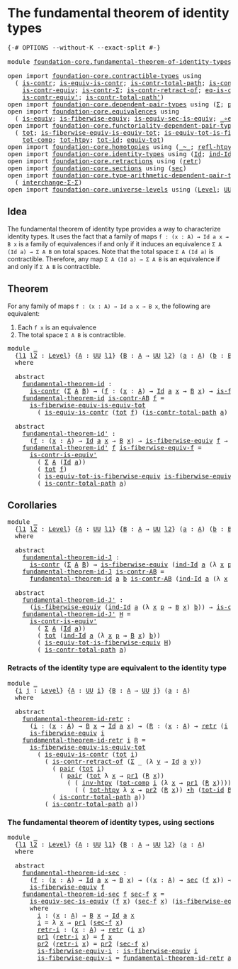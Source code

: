 # The fundamental theorem of identity types

<pre class="Agda"><a id="54" class="Symbol">{-#</a> <a id="58" class="Keyword">OPTIONS</a> <a id="66" class="Pragma">--without-K</a> <a id="78" class="Pragma">--exact-split</a> <a id="92" class="Symbol">#-}</a>

<a id="97" class="Keyword">module</a> <a id="104" href="foundation-core.fundamental-theorem-of-identity-types.html" class="Module">foundation-core.fundamental-theorem-of-identity-types</a> <a id="158" class="Keyword">where</a>

<a id="165" class="Keyword">open</a> <a id="170" class="Keyword">import</a> <a id="177" href="foundation-core.contractible-types.html" class="Module">foundation-core.contractible-types</a> <a id="212" class="Keyword">using</a>
  <a id="220" class="Symbol">(</a> <a id="222" href="foundation-core.contractible-types.html#992" class="Function">is-contr</a><a id="230" class="Symbol">;</a> <a id="232" href="foundation-core.contractible-types.html#4040" class="Function">is-equiv-is-contr</a><a id="249" class="Symbol">;</a> <a id="251" href="foundation-core.contractible-types.html#2037" class="Function">is-contr-total-path</a><a id="270" class="Symbol">;</a> <a id="272" href="foundation-core.contractible-types.html#3528" class="Function">is-contr-is-equiv&#39;</a><a id="290" class="Symbol">;</a>
    <a id="296" href="foundation-core.contractible-types.html#3297" class="Function">is-contr-equiv</a><a id="310" class="Symbol">;</a> <a id="312" href="foundation-core.contractible-types.html#6252" class="Function">is-contr-Σ</a><a id="322" class="Symbol">;</a> <a id="324" href="foundation-core.contractible-types.html#2619" class="Function">is-contr-retract-of</a><a id="343" class="Symbol">;</a> <a id="345" href="foundation-core.contractible-types.html#1299" class="Function">eq-is-contr</a><a id="356" class="Symbol">;</a>
    <a id="362" href="foundation-core.contractible-types.html#3806" class="Function">is-contr-equiv&#39;</a><a id="377" class="Symbol">;</a> <a id="379" href="foundation-core.contractible-types.html#2256" class="Function">is-contr-total-path&#39;</a><a id="399" class="Symbol">)</a>
<a id="401" class="Keyword">open</a> <a id="406" class="Keyword">import</a> <a id="413" href="foundation-core.dependent-pair-types.html" class="Module">foundation-core.dependent-pair-types</a> <a id="450" class="Keyword">using</a> <a id="456" class="Symbol">(</a><a id="457" href="foundation-core.dependent-pair-types.html#502" class="Record">Σ</a><a id="458" class="Symbol">;</a> <a id="460" href="foundation-core.dependent-pair-types.html#575" class="InductiveConstructor">pair</a><a id="464" class="Symbol">;</a> <a id="466" href="foundation-core.dependent-pair-types.html#592" class="Field">pr1</a><a id="469" class="Symbol">;</a> <a id="471" href="foundation-core.dependent-pair-types.html#604" class="Field">pr2</a><a id="474" class="Symbol">)</a>
<a id="476" class="Keyword">open</a> <a id="481" class="Keyword">import</a> <a id="488" href="foundation-core.equivalences.html" class="Module">foundation-core.equivalences</a> <a id="517" class="Keyword">using</a>
  <a id="525" class="Symbol">(</a> <a id="527" href="foundation-core.equivalences.html#1542" class="Function">is-equiv</a><a id="535" class="Symbol">;</a> <a id="537" href="foundation-core.equivalences.html#2081" class="Function">is-fiberwise-equiv</a><a id="555" class="Symbol">;</a> <a id="557" href="foundation-core.equivalences.html#12333" class="Function">is-equiv-sec-is-equiv</a><a id="578" class="Symbol">;</a> <a id="580" href="foundation-core.equivalences.html#7855" class="Function Operator">_∘e_</a><a id="584" class="Symbol">)</a>
<a id="586" class="Keyword">open</a> <a id="591" class="Keyword">import</a> <a id="598" href="foundation-core.functoriality-dependent-pair-types.html" class="Module">foundation-core.functoriality-dependent-pair-types</a> <a id="649" class="Keyword">using</a>
  <a id="657" class="Symbol">(</a> <a id="659" href="foundation-core.functoriality-dependent-pair-types.html#1881" class="Function">tot</a><a id="662" class="Symbol">;</a> <a id="664" href="foundation-core.functoriality-dependent-pair-types.html#6256" class="Function">is-fiberwise-equiv-is-equiv-tot</a><a id="695" class="Symbol">;</a> <a id="697" href="foundation-core.functoriality-dependent-pair-types.html#5869" class="Function">is-equiv-tot-is-fiberwise-equiv</a><a id="728" class="Symbol">;</a>
    <a id="734" href="foundation-core.functoriality-dependent-pair-types.html#3213" class="Function">tot-comp</a><a id="742" class="Symbol">;</a> <a id="744" href="foundation-core.functoriality-dependent-pair-types.html#2789" class="Function">tot-htpy</a><a id="752" class="Symbol">;</a> <a id="754" href="foundation-core.functoriality-dependent-pair-types.html#3042" class="Function">tot-id</a><a id="760" class="Symbol">;</a> <a id="762" href="foundation-core.functoriality-dependent-pair-types.html#6804" class="Function">equiv-tot</a><a id="771" class="Symbol">)</a>
<a id="773" class="Keyword">open</a> <a id="778" class="Keyword">import</a> <a id="785" href="foundation-core.homotopies.html" class="Module">foundation-core.homotopies</a> <a id="812" class="Keyword">using</a> <a id="818" class="Symbol">(</a><a id="819" href="foundation-core.homotopies.html#467" class="Function Operator">_~_</a><a id="822" class="Symbol">;</a> <a id="824" href="foundation-core.homotopies.html#632" class="Function">refl-htpy</a><a id="833" class="Symbol">;</a> <a id="835" href="foundation-core.homotopies.html#889" class="Function">inv-htpy</a><a id="843" class="Symbol">;</a> <a id="845" href="foundation-core.homotopies.html#1058" class="Function Operator">_∙h_</a><a id="849" class="Symbol">)</a>
<a id="851" class="Keyword">open</a> <a id="856" class="Keyword">import</a> <a id="863" href="foundation-core.identity-types.html" class="Module">foundation-core.identity-types</a> <a id="894" class="Keyword">using</a> <a id="900" class="Symbol">(</a><a id="901" href="foundation-core.identity-types.html#641" class="Datatype">Id</a><a id="903" class="Symbol">;</a> <a id="905" href="foundation-core.identity-types.html#979" class="Function">ind-Id</a><a id="911" class="Symbol">;</a> <a id="913" href="foundation-core.identity-types.html#1552" class="Function">inv</a><a id="916" class="Symbol">;</a> <a id="918" href="foundation-core.identity-types.html#1239" class="Function Operator">_∙_</a><a id="921" class="Symbol">)</a>
<a id="923" class="Keyword">open</a> <a id="928" class="Keyword">import</a> <a id="935" href="foundation-core.retractions.html" class="Module">foundation-core.retractions</a> <a id="963" class="Keyword">using</a> <a id="969" class="Symbol">(</a><a id="970" href="foundation-core.retractions.html#593" class="Function">retr</a><a id="974" class="Symbol">)</a>
<a id="976" class="Keyword">open</a> <a id="981" class="Keyword">import</a> <a id="988" href="foundation-core.sections.html" class="Module">foundation-core.sections</a> <a id="1013" class="Keyword">using</a> <a id="1019" class="Symbol">(</a><a id="1020" href="foundation-core.sections.html#521" class="Function">sec</a><a id="1023" class="Symbol">)</a>
<a id="1025" class="Keyword">open</a> <a id="1030" class="Keyword">import</a> <a id="1037" href="foundation-core.type-arithmetic-dependent-pair-types.html" class="Module">foundation-core.type-arithmetic-dependent-pair-types</a> <a id="1090" class="Keyword">using</a>
  <a id="1098" class="Symbol">(</a> <a id="1100" href="foundation-core.type-arithmetic-dependent-pair-types.html#8847" class="Function">interchange-Σ-Σ</a><a id="1115" class="Symbol">)</a>
<a id="1117" class="Keyword">open</a> <a id="1122" class="Keyword">import</a> <a id="1129" href="foundation-core.universe-levels.html" class="Module">foundation-core.universe-levels</a> <a id="1161" class="Keyword">using</a> <a id="1167" class="Symbol">(</a><a id="1168" href="Agda.Primitive.html#597" class="Postulate">Level</a><a id="1173" class="Symbol">;</a> <a id="1175" href="foundation-core.universe-levels.html#222" class="Primitive">UU</a><a id="1177" class="Symbol">)</a>
</pre>
## Idea

The fundamental theorem of identity type provides a way to characterize identity types. It uses the fact that a family of maps `f : (x : A) → Id a x → B x` is a family of equivalences if and only if it induces an equivalence `Σ A (Id a) → Σ A B` on total spaces. Note that the total space `Σ A (Id a)` is contractible. Therefore, any map `Σ A (Id a) → Σ A B` is an equivalence if and only if `Σ A B` is contractible.

## Theorem

For any family of maps `f : (x : A) → Id a x → B x`, the following are equivalent:
1. Each `f x` is an equivalence
2. The total space `Σ A B` is contractible.

<pre class="Agda"><a id="1791" class="Keyword">module</a> <a id="1798" href="foundation-core.fundamental-theorem-of-identity-types.html#1798" class="Module">_</a>
  <a id="1802" class="Symbol">{</a><a id="1803" href="foundation-core.fundamental-theorem-of-identity-types.html#1803" class="Bound">l1</a> <a id="1806" href="foundation-core.fundamental-theorem-of-identity-types.html#1806" class="Bound">l2</a> <a id="1809" class="Symbol">:</a> <a id="1811" href="Agda.Primitive.html#597" class="Postulate">Level</a><a id="1816" class="Symbol">}</a> <a id="1818" class="Symbol">{</a><a id="1819" href="foundation-core.fundamental-theorem-of-identity-types.html#1819" class="Bound">A</a> <a id="1821" class="Symbol">:</a> <a id="1823" href="foundation-core.universe-levels.html#222" class="Primitive">UU</a> <a id="1826" href="foundation-core.fundamental-theorem-of-identity-types.html#1803" class="Bound">l1</a><a id="1828" class="Symbol">}</a> <a id="1830" class="Symbol">{</a><a id="1831" href="foundation-core.fundamental-theorem-of-identity-types.html#1831" class="Bound">B</a> <a id="1833" class="Symbol">:</a> <a id="1835" href="foundation-core.fundamental-theorem-of-identity-types.html#1819" class="Bound">A</a> <a id="1837" class="Symbol">→</a> <a id="1839" href="foundation-core.universe-levels.html#222" class="Primitive">UU</a> <a id="1842" href="foundation-core.fundamental-theorem-of-identity-types.html#1806" class="Bound">l2</a><a id="1844" class="Symbol">}</a> <a id="1846" class="Symbol">(</a><a id="1847" href="foundation-core.fundamental-theorem-of-identity-types.html#1847" class="Bound">a</a> <a id="1849" class="Symbol">:</a> <a id="1851" href="foundation-core.fundamental-theorem-of-identity-types.html#1819" class="Bound">A</a><a id="1852" class="Symbol">)</a> <a id="1854" class="Symbol">(</a><a id="1855" href="foundation-core.fundamental-theorem-of-identity-types.html#1855" class="Bound">b</a> <a id="1857" class="Symbol">:</a> <a id="1859" href="foundation-core.fundamental-theorem-of-identity-types.html#1831" class="Bound">B</a> <a id="1861" href="foundation-core.fundamental-theorem-of-identity-types.html#1847" class="Bound">a</a><a id="1862" class="Symbol">)</a>
  <a id="1866" class="Keyword">where</a>

  <a id="1875" class="Keyword">abstract</a>
    <a id="1888" href="foundation-core.fundamental-theorem-of-identity-types.html#1888" class="Function">fundamental-theorem-id</a> <a id="1911" class="Symbol">:</a>
      <a id="1919" href="foundation-core.contractible-types.html#992" class="Function">is-contr</a> <a id="1928" class="Symbol">(</a><a id="1929" href="foundation-core.dependent-pair-types.html#502" class="Record">Σ</a> <a id="1931" href="foundation-core.fundamental-theorem-of-identity-types.html#1819" class="Bound">A</a> <a id="1933" href="foundation-core.fundamental-theorem-of-identity-types.html#1831" class="Bound">B</a><a id="1934" class="Symbol">)</a> <a id="1936" class="Symbol">→</a> <a id="1938" class="Symbol">(</a><a id="1939" href="foundation-core.fundamental-theorem-of-identity-types.html#1939" class="Bound">f</a> <a id="1941" class="Symbol">:</a> <a id="1943" class="Symbol">(</a><a id="1944" href="foundation-core.fundamental-theorem-of-identity-types.html#1944" class="Bound">x</a> <a id="1946" class="Symbol">:</a> <a id="1948" href="foundation-core.fundamental-theorem-of-identity-types.html#1819" class="Bound">A</a><a id="1949" class="Symbol">)</a> <a id="1951" class="Symbol">→</a> <a id="1953" href="foundation-core.identity-types.html#641" class="Datatype">Id</a> <a id="1956" href="foundation-core.fundamental-theorem-of-identity-types.html#1847" class="Bound">a</a> <a id="1958" href="foundation-core.fundamental-theorem-of-identity-types.html#1944" class="Bound">x</a> <a id="1960" class="Symbol">→</a> <a id="1962" href="foundation-core.fundamental-theorem-of-identity-types.html#1831" class="Bound">B</a> <a id="1964" href="foundation-core.fundamental-theorem-of-identity-types.html#1944" class="Bound">x</a><a id="1965" class="Symbol">)</a> <a id="1967" class="Symbol">→</a> <a id="1969" href="foundation-core.equivalences.html#2081" class="Function">is-fiberwise-equiv</a> <a id="1988" href="foundation-core.fundamental-theorem-of-identity-types.html#1939" class="Bound">f</a>
    <a id="1994" href="foundation-core.fundamental-theorem-of-identity-types.html#1888" class="Function">fundamental-theorem-id</a> <a id="2017" href="foundation-core.fundamental-theorem-of-identity-types.html#2017" class="Bound">is-contr-AB</a> <a id="2029" href="foundation-core.fundamental-theorem-of-identity-types.html#2029" class="Bound">f</a> <a id="2031" class="Symbol">=</a>
      <a id="2039" href="foundation-core.functoriality-dependent-pair-types.html#6256" class="Function">is-fiberwise-equiv-is-equiv-tot</a>
        <a id="2079" class="Symbol">(</a> <a id="2081" href="foundation-core.contractible-types.html#4040" class="Function">is-equiv-is-contr</a> <a id="2099" class="Symbol">(</a><a id="2100" href="foundation-core.functoriality-dependent-pair-types.html#1881" class="Function">tot</a> <a id="2104" href="foundation-core.fundamental-theorem-of-identity-types.html#2029" class="Bound">f</a><a id="2105" class="Symbol">)</a> <a id="2107" class="Symbol">(</a><a id="2108" href="foundation-core.contractible-types.html#2037" class="Function">is-contr-total-path</a> <a id="2128" href="foundation-core.fundamental-theorem-of-identity-types.html#1847" class="Bound">a</a><a id="2129" class="Symbol">)</a> <a id="2131" href="foundation-core.fundamental-theorem-of-identity-types.html#2017" class="Bound">is-contr-AB</a><a id="2142" class="Symbol">)</a>

  <a id="2147" class="Keyword">abstract</a>
    <a id="2160" href="foundation-core.fundamental-theorem-of-identity-types.html#2160" class="Function">fundamental-theorem-id&#39;</a> <a id="2184" class="Symbol">:</a>
      <a id="2192" class="Symbol">(</a><a id="2193" href="foundation-core.fundamental-theorem-of-identity-types.html#2193" class="Bound">f</a> <a id="2195" class="Symbol">:</a> <a id="2197" class="Symbol">(</a><a id="2198" href="foundation-core.fundamental-theorem-of-identity-types.html#2198" class="Bound">x</a> <a id="2200" class="Symbol">:</a> <a id="2202" href="foundation-core.fundamental-theorem-of-identity-types.html#1819" class="Bound">A</a><a id="2203" class="Symbol">)</a> <a id="2205" class="Symbol">→</a> <a id="2207" href="foundation-core.identity-types.html#641" class="Datatype">Id</a> <a id="2210" href="foundation-core.fundamental-theorem-of-identity-types.html#1847" class="Bound">a</a> <a id="2212" href="foundation-core.fundamental-theorem-of-identity-types.html#2198" class="Bound">x</a> <a id="2214" class="Symbol">→</a> <a id="2216" href="foundation-core.fundamental-theorem-of-identity-types.html#1831" class="Bound">B</a> <a id="2218" href="foundation-core.fundamental-theorem-of-identity-types.html#2198" class="Bound">x</a><a id="2219" class="Symbol">)</a> <a id="2221" class="Symbol">→</a> <a id="2223" href="foundation-core.equivalences.html#2081" class="Function">is-fiberwise-equiv</a> <a id="2242" href="foundation-core.fundamental-theorem-of-identity-types.html#2193" class="Bound">f</a> <a id="2244" class="Symbol">→</a> <a id="2246" href="foundation-core.contractible-types.html#992" class="Function">is-contr</a> <a id="2255" class="Symbol">(</a><a id="2256" href="foundation-core.dependent-pair-types.html#502" class="Record">Σ</a> <a id="2258" href="foundation-core.fundamental-theorem-of-identity-types.html#1819" class="Bound">A</a> <a id="2260" href="foundation-core.fundamental-theorem-of-identity-types.html#1831" class="Bound">B</a><a id="2261" class="Symbol">)</a>
    <a id="2267" href="foundation-core.fundamental-theorem-of-identity-types.html#2160" class="Function">fundamental-theorem-id&#39;</a> <a id="2291" href="foundation-core.fundamental-theorem-of-identity-types.html#2291" class="Bound">f</a> <a id="2293" href="foundation-core.fundamental-theorem-of-identity-types.html#2293" class="Bound">is-fiberwise-equiv-f</a> <a id="2314" class="Symbol">=</a>
      <a id="2322" href="foundation-core.contractible-types.html#3528" class="Function">is-contr-is-equiv&#39;</a>
        <a id="2349" class="Symbol">(</a> <a id="2351" href="foundation-core.dependent-pair-types.html#502" class="Record">Σ</a> <a id="2353" href="foundation-core.fundamental-theorem-of-identity-types.html#1819" class="Bound">A</a> <a id="2355" class="Symbol">(</a><a id="2356" href="foundation-core.identity-types.html#641" class="Datatype">Id</a> <a id="2359" href="foundation-core.fundamental-theorem-of-identity-types.html#1847" class="Bound">a</a><a id="2360" class="Symbol">))</a>
        <a id="2371" class="Symbol">(</a> <a id="2373" href="foundation-core.functoriality-dependent-pair-types.html#1881" class="Function">tot</a> <a id="2377" href="foundation-core.fundamental-theorem-of-identity-types.html#2291" class="Bound">f</a><a id="2378" class="Symbol">)</a>
        <a id="2388" class="Symbol">(</a> <a id="2390" href="foundation-core.functoriality-dependent-pair-types.html#5869" class="Function">is-equiv-tot-is-fiberwise-equiv</a> <a id="2422" href="foundation-core.fundamental-theorem-of-identity-types.html#2293" class="Bound">is-fiberwise-equiv-f</a><a id="2442" class="Symbol">)</a>
        <a id="2452" class="Symbol">(</a> <a id="2454" href="foundation-core.contractible-types.html#2037" class="Function">is-contr-total-path</a> <a id="2474" href="foundation-core.fundamental-theorem-of-identity-types.html#1847" class="Bound">a</a><a id="2475" class="Symbol">)</a>
</pre>
## Corollaries

<pre class="Agda"><a id="2506" class="Keyword">module</a> <a id="2513" href="foundation-core.fundamental-theorem-of-identity-types.html#2513" class="Module">_</a>
  <a id="2517" class="Symbol">{</a><a id="2518" href="foundation-core.fundamental-theorem-of-identity-types.html#2518" class="Bound">l1</a> <a id="2521" href="foundation-core.fundamental-theorem-of-identity-types.html#2521" class="Bound">l2</a> <a id="2524" class="Symbol">:</a> <a id="2526" href="Agda.Primitive.html#597" class="Postulate">Level</a><a id="2531" class="Symbol">}</a> <a id="2533" class="Symbol">{</a><a id="2534" href="foundation-core.fundamental-theorem-of-identity-types.html#2534" class="Bound">A</a> <a id="2536" class="Symbol">:</a> <a id="2538" href="foundation-core.universe-levels.html#222" class="Primitive">UU</a> <a id="2541" href="foundation-core.fundamental-theorem-of-identity-types.html#2518" class="Bound">l1</a><a id="2543" class="Symbol">}</a> <a id="2545" class="Symbol">{</a><a id="2546" href="foundation-core.fundamental-theorem-of-identity-types.html#2546" class="Bound">B</a> <a id="2548" class="Symbol">:</a> <a id="2550" href="foundation-core.fundamental-theorem-of-identity-types.html#2534" class="Bound">A</a> <a id="2552" class="Symbol">→</a> <a id="2554" href="foundation-core.universe-levels.html#222" class="Primitive">UU</a> <a id="2557" href="foundation-core.fundamental-theorem-of-identity-types.html#2521" class="Bound">l2</a><a id="2559" class="Symbol">}</a> <a id="2561" class="Symbol">(</a><a id="2562" href="foundation-core.fundamental-theorem-of-identity-types.html#2562" class="Bound">a</a> <a id="2564" class="Symbol">:</a> <a id="2566" href="foundation-core.fundamental-theorem-of-identity-types.html#2534" class="Bound">A</a><a id="2567" class="Symbol">)</a> <a id="2569" class="Symbol">(</a><a id="2570" href="foundation-core.fundamental-theorem-of-identity-types.html#2570" class="Bound">b</a> <a id="2572" class="Symbol">:</a> <a id="2574" href="foundation-core.fundamental-theorem-of-identity-types.html#2546" class="Bound">B</a> <a id="2576" href="foundation-core.fundamental-theorem-of-identity-types.html#2562" class="Bound">a</a><a id="2577" class="Symbol">)</a>
  <a id="2581" class="Keyword">where</a>
  
  <a id="2592" class="Keyword">abstract</a> 
    <a id="2606" href="foundation-core.fundamental-theorem-of-identity-types.html#2606" class="Function">fundamental-theorem-id-J</a> <a id="2631" class="Symbol">:</a>
      <a id="2639" href="foundation-core.contractible-types.html#992" class="Function">is-contr</a> <a id="2648" class="Symbol">(</a><a id="2649" href="foundation-core.dependent-pair-types.html#502" class="Record">Σ</a> <a id="2651" href="foundation-core.fundamental-theorem-of-identity-types.html#2534" class="Bound">A</a> <a id="2653" href="foundation-core.fundamental-theorem-of-identity-types.html#2546" class="Bound">B</a><a id="2654" class="Symbol">)</a> <a id="2656" class="Symbol">→</a> <a id="2658" href="foundation-core.equivalences.html#2081" class="Function">is-fiberwise-equiv</a> <a id="2677" class="Symbol">(</a><a id="2678" href="foundation-core.identity-types.html#979" class="Function">ind-Id</a> <a id="2685" href="foundation-core.fundamental-theorem-of-identity-types.html#2562" class="Bound">a</a> <a id="2687" class="Symbol">(λ</a> <a id="2690" href="foundation-core.fundamental-theorem-of-identity-types.html#2690" class="Bound">x</a> <a id="2692" href="foundation-core.fundamental-theorem-of-identity-types.html#2692" class="Bound">p</a> <a id="2694" class="Symbol">→</a> <a id="2696" href="foundation-core.fundamental-theorem-of-identity-types.html#2546" class="Bound">B</a> <a id="2698" href="foundation-core.fundamental-theorem-of-identity-types.html#2690" class="Bound">x</a><a id="2699" class="Symbol">)</a> <a id="2701" href="foundation-core.fundamental-theorem-of-identity-types.html#2570" class="Bound">b</a><a id="2702" class="Symbol">)</a>
    <a id="2708" href="foundation-core.fundamental-theorem-of-identity-types.html#2606" class="Function">fundamental-theorem-id-J</a> <a id="2733" href="foundation-core.fundamental-theorem-of-identity-types.html#2733" class="Bound">is-contr-AB</a> <a id="2745" class="Symbol">=</a>
      <a id="2753" href="foundation-core.fundamental-theorem-of-identity-types.html#1888" class="Function">fundamental-theorem-id</a> <a id="2776" href="foundation-core.fundamental-theorem-of-identity-types.html#2562" class="Bound">a</a> <a id="2778" href="foundation-core.fundamental-theorem-of-identity-types.html#2570" class="Bound">b</a> <a id="2780" href="foundation-core.fundamental-theorem-of-identity-types.html#2733" class="Bound">is-contr-AB</a> <a id="2792" class="Symbol">(</a><a id="2793" href="foundation-core.identity-types.html#979" class="Function">ind-Id</a> <a id="2800" href="foundation-core.fundamental-theorem-of-identity-types.html#2562" class="Bound">a</a> <a id="2802" class="Symbol">(λ</a> <a id="2805" href="foundation-core.fundamental-theorem-of-identity-types.html#2805" class="Bound">x</a> <a id="2807" href="foundation-core.fundamental-theorem-of-identity-types.html#2807" class="Bound">p</a> <a id="2809" class="Symbol">→</a> <a id="2811" href="foundation-core.fundamental-theorem-of-identity-types.html#2546" class="Bound">B</a> <a id="2813" href="foundation-core.fundamental-theorem-of-identity-types.html#2805" class="Bound">x</a><a id="2814" class="Symbol">)</a> <a id="2816" href="foundation-core.fundamental-theorem-of-identity-types.html#2570" class="Bound">b</a><a id="2817" class="Symbol">)</a>

  <a id="2822" class="Keyword">abstract</a>
    <a id="2835" href="foundation-core.fundamental-theorem-of-identity-types.html#2835" class="Function">fundamental-theorem-id-J&#39;</a> <a id="2861" class="Symbol">:</a>
      <a id="2869" class="Symbol">(</a><a id="2870" href="foundation-core.equivalences.html#2081" class="Function">is-fiberwise-equiv</a> <a id="2889" class="Symbol">(</a><a id="2890" href="foundation-core.identity-types.html#979" class="Function">ind-Id</a> <a id="2897" href="foundation-core.fundamental-theorem-of-identity-types.html#2562" class="Bound">a</a> <a id="2899" class="Symbol">(λ</a> <a id="2902" href="foundation-core.fundamental-theorem-of-identity-types.html#2902" class="Bound">x</a> <a id="2904" href="foundation-core.fundamental-theorem-of-identity-types.html#2904" class="Bound">p</a> <a id="2906" class="Symbol">→</a> <a id="2908" href="foundation-core.fundamental-theorem-of-identity-types.html#2546" class="Bound">B</a> <a id="2910" href="foundation-core.fundamental-theorem-of-identity-types.html#2902" class="Bound">x</a><a id="2911" class="Symbol">)</a> <a id="2913" href="foundation-core.fundamental-theorem-of-identity-types.html#2570" class="Bound">b</a><a id="2914" class="Symbol">))</a> <a id="2917" class="Symbol">→</a> <a id="2919" href="foundation-core.contractible-types.html#992" class="Function">is-contr</a> <a id="2928" class="Symbol">(</a><a id="2929" href="foundation-core.dependent-pair-types.html#502" class="Record">Σ</a> <a id="2931" href="foundation-core.fundamental-theorem-of-identity-types.html#2534" class="Bound">A</a> <a id="2933" href="foundation-core.fundamental-theorem-of-identity-types.html#2546" class="Bound">B</a><a id="2934" class="Symbol">)</a>
    <a id="2940" href="foundation-core.fundamental-theorem-of-identity-types.html#2835" class="Function">fundamental-theorem-id-J&#39;</a> <a id="2966" href="foundation-core.fundamental-theorem-of-identity-types.html#2966" class="Bound">H</a> <a id="2968" class="Symbol">=</a>
      <a id="2976" href="foundation-core.contractible-types.html#3528" class="Function">is-contr-is-equiv&#39;</a>
        <a id="3003" class="Symbol">(</a> <a id="3005" href="foundation-core.dependent-pair-types.html#502" class="Record">Σ</a> <a id="3007" href="foundation-core.fundamental-theorem-of-identity-types.html#2534" class="Bound">A</a> <a id="3009" class="Symbol">(</a><a id="3010" href="foundation-core.identity-types.html#641" class="Datatype">Id</a> <a id="3013" href="foundation-core.fundamental-theorem-of-identity-types.html#2562" class="Bound">a</a><a id="3014" class="Symbol">))</a>
        <a id="3025" class="Symbol">(</a> <a id="3027" href="foundation-core.functoriality-dependent-pair-types.html#1881" class="Function">tot</a> <a id="3031" class="Symbol">(</a><a id="3032" href="foundation-core.identity-types.html#979" class="Function">ind-Id</a> <a id="3039" href="foundation-core.fundamental-theorem-of-identity-types.html#2562" class="Bound">a</a> <a id="3041" class="Symbol">(λ</a> <a id="3044" href="foundation-core.fundamental-theorem-of-identity-types.html#3044" class="Bound">x</a> <a id="3046" href="foundation-core.fundamental-theorem-of-identity-types.html#3046" class="Bound">p</a> <a id="3048" class="Symbol">→</a> <a id="3050" href="foundation-core.fundamental-theorem-of-identity-types.html#2546" class="Bound">B</a> <a id="3052" href="foundation-core.fundamental-theorem-of-identity-types.html#3044" class="Bound">x</a><a id="3053" class="Symbol">)</a> <a id="3055" href="foundation-core.fundamental-theorem-of-identity-types.html#2570" class="Bound">b</a><a id="3056" class="Symbol">))</a>
        <a id="3067" class="Symbol">(</a> <a id="3069" href="foundation-core.functoriality-dependent-pair-types.html#5869" class="Function">is-equiv-tot-is-fiberwise-equiv</a> <a id="3101" href="foundation-core.fundamental-theorem-of-identity-types.html#2966" class="Bound">H</a><a id="3102" class="Symbol">)</a>
        <a id="3112" class="Symbol">(</a> <a id="3114" href="foundation-core.contractible-types.html#2037" class="Function">is-contr-total-path</a> <a id="3134" href="foundation-core.fundamental-theorem-of-identity-types.html#2562" class="Bound">a</a><a id="3135" class="Symbol">)</a>
</pre>
### Retracts of the identity type are equivalent to the identity type

<pre class="Agda"><a id="3221" class="Keyword">module</a> <a id="3228" href="foundation-core.fundamental-theorem-of-identity-types.html#3228" class="Module">_</a>
  <a id="3232" class="Symbol">{</a><a id="3233" href="foundation-core.fundamental-theorem-of-identity-types.html#3233" class="Bound">i</a> <a id="3235" href="foundation-core.fundamental-theorem-of-identity-types.html#3235" class="Bound">j</a> <a id="3237" class="Symbol">:</a> <a id="3239" href="Agda.Primitive.html#597" class="Postulate">Level</a><a id="3244" class="Symbol">}</a> <a id="3246" class="Symbol">{</a><a id="3247" href="foundation-core.fundamental-theorem-of-identity-types.html#3247" class="Bound">A</a> <a id="3249" class="Symbol">:</a> <a id="3251" href="foundation-core.universe-levels.html#222" class="Primitive">UU</a> <a id="3254" href="foundation-core.fundamental-theorem-of-identity-types.html#3233" class="Bound">i</a><a id="3255" class="Symbol">}</a> <a id="3257" class="Symbol">{</a><a id="3258" href="foundation-core.fundamental-theorem-of-identity-types.html#3258" class="Bound">B</a> <a id="3260" class="Symbol">:</a> <a id="3262" href="foundation-core.fundamental-theorem-of-identity-types.html#3247" class="Bound">A</a> <a id="3264" class="Symbol">→</a> <a id="3266" href="foundation-core.universe-levels.html#222" class="Primitive">UU</a> <a id="3269" href="foundation-core.fundamental-theorem-of-identity-types.html#3235" class="Bound">j</a><a id="3270" class="Symbol">}</a> <a id="3272" class="Symbol">(</a><a id="3273" href="foundation-core.fundamental-theorem-of-identity-types.html#3273" class="Bound">a</a> <a id="3275" class="Symbol">:</a> <a id="3277" href="foundation-core.fundamental-theorem-of-identity-types.html#3247" class="Bound">A</a><a id="3278" class="Symbol">)</a>
  <a id="3282" class="Keyword">where</a>

  <a id="3291" class="Keyword">abstract</a>
    <a id="3304" href="foundation-core.fundamental-theorem-of-identity-types.html#3304" class="Function">fundamental-theorem-id-retr</a> <a id="3332" class="Symbol">:</a>
      <a id="3340" class="Symbol">(</a><a id="3341" href="foundation-core.fundamental-theorem-of-identity-types.html#3341" class="Bound">i</a> <a id="3343" class="Symbol">:</a> <a id="3345" class="Symbol">(</a><a id="3346" href="foundation-core.fundamental-theorem-of-identity-types.html#3346" class="Bound">x</a> <a id="3348" class="Symbol">:</a> <a id="3350" href="foundation-core.fundamental-theorem-of-identity-types.html#3247" class="Bound">A</a><a id="3351" class="Symbol">)</a> <a id="3353" class="Symbol">→</a> <a id="3355" href="foundation-core.fundamental-theorem-of-identity-types.html#3258" class="Bound">B</a> <a id="3357" href="foundation-core.fundamental-theorem-of-identity-types.html#3346" class="Bound">x</a> <a id="3359" class="Symbol">→</a> <a id="3361" href="foundation-core.identity-types.html#641" class="Datatype">Id</a> <a id="3364" href="foundation-core.fundamental-theorem-of-identity-types.html#3273" class="Bound">a</a> <a id="3366" href="foundation-core.fundamental-theorem-of-identity-types.html#3346" class="Bound">x</a><a id="3367" class="Symbol">)</a> <a id="3369" class="Symbol">→</a> <a id="3371" class="Symbol">(</a><a id="3372" href="foundation-core.fundamental-theorem-of-identity-types.html#3372" class="Bound">R</a> <a id="3374" class="Symbol">:</a> <a id="3376" class="Symbol">(</a><a id="3377" href="foundation-core.fundamental-theorem-of-identity-types.html#3377" class="Bound">x</a> <a id="3379" class="Symbol">:</a> <a id="3381" href="foundation-core.fundamental-theorem-of-identity-types.html#3247" class="Bound">A</a><a id="3382" class="Symbol">)</a> <a id="3384" class="Symbol">→</a> <a id="3386" href="foundation-core.retractions.html#593" class="Function">retr</a> <a id="3391" class="Symbol">(</a><a id="3392" href="foundation-core.fundamental-theorem-of-identity-types.html#3341" class="Bound">i</a> <a id="3394" href="foundation-core.fundamental-theorem-of-identity-types.html#3377" class="Bound">x</a><a id="3395" class="Symbol">))</a> <a id="3398" class="Symbol">→</a>
      <a id="3406" href="foundation-core.equivalences.html#2081" class="Function">is-fiberwise-equiv</a> <a id="3425" href="foundation-core.fundamental-theorem-of-identity-types.html#3341" class="Bound">i</a>
    <a id="3431" href="foundation-core.fundamental-theorem-of-identity-types.html#3304" class="Function">fundamental-theorem-id-retr</a> <a id="3459" href="foundation-core.fundamental-theorem-of-identity-types.html#3459" class="Bound">i</a> <a id="3461" href="foundation-core.fundamental-theorem-of-identity-types.html#3461" class="Bound">R</a> <a id="3463" class="Symbol">=</a>
      <a id="3471" href="foundation-core.functoriality-dependent-pair-types.html#6256" class="Function">is-fiberwise-equiv-is-equiv-tot</a>
        <a id="3511" class="Symbol">(</a> <a id="3513" href="foundation-core.contractible-types.html#4040" class="Function">is-equiv-is-contr</a> <a id="3531" class="Symbol">(</a><a id="3532" href="foundation-core.functoriality-dependent-pair-types.html#1881" class="Function">tot</a> <a id="3536" href="foundation-core.fundamental-theorem-of-identity-types.html#3459" class="Bound">i</a><a id="3537" class="Symbol">)</a>
          <a id="3549" class="Symbol">(</a> <a id="3551" href="foundation-core.contractible-types.html#2619" class="Function">is-contr-retract-of</a> <a id="3571" class="Symbol">(</a><a id="3572" href="foundation-core.dependent-pair-types.html#502" class="Record">Σ</a> <a id="3574" class="Symbol">_</a> <a id="3576" class="Symbol">(λ</a> <a id="3579" href="foundation-core.fundamental-theorem-of-identity-types.html#3579" class="Bound">y</a> <a id="3581" class="Symbol">→</a> <a id="3583" href="foundation-core.identity-types.html#641" class="Datatype">Id</a> <a id="3586" href="foundation-core.fundamental-theorem-of-identity-types.html#3273" class="Bound">a</a> <a id="3588" href="foundation-core.fundamental-theorem-of-identity-types.html#3579" class="Bound">y</a><a id="3589" class="Symbol">))</a>
            <a id="3604" class="Symbol">(</a> <a id="3606" href="foundation-core.dependent-pair-types.html#575" class="InductiveConstructor">pair</a> <a id="3611" class="Symbol">(</a><a id="3612" href="foundation-core.functoriality-dependent-pair-types.html#1881" class="Function">tot</a> <a id="3616" href="foundation-core.fundamental-theorem-of-identity-types.html#3459" class="Bound">i</a><a id="3617" class="Symbol">)</a>
              <a id="3633" class="Symbol">(</a> <a id="3635" href="foundation-core.dependent-pair-types.html#575" class="InductiveConstructor">pair</a> <a id="3640" class="Symbol">(</a><a id="3641" href="foundation-core.functoriality-dependent-pair-types.html#1881" class="Function">tot</a> <a id="3645" class="Symbol">λ</a> <a id="3647" href="foundation-core.fundamental-theorem-of-identity-types.html#3647" class="Bound">x</a> <a id="3649" class="Symbol">→</a> <a id="3651" href="foundation-core.dependent-pair-types.html#592" class="Field">pr1</a> <a id="3655" class="Symbol">(</a><a id="3656" href="foundation-core.fundamental-theorem-of-identity-types.html#3461" class="Bound">R</a> <a id="3658" href="foundation-core.fundamental-theorem-of-identity-types.html#3647" class="Bound">x</a><a id="3659" class="Symbol">))</a>
                <a id="3678" class="Symbol">(</a> <a id="3680" class="Symbol">(</a> <a id="3682" href="foundation-core.homotopies.html#889" class="Function">inv-htpy</a> <a id="3691" class="Symbol">(</a><a id="3692" href="foundation-core.functoriality-dependent-pair-types.html#3213" class="Function">tot-comp</a> <a id="3701" href="foundation-core.fundamental-theorem-of-identity-types.html#3459" class="Bound">i</a> <a id="3703" class="Symbol">(λ</a> <a id="3706" href="foundation-core.fundamental-theorem-of-identity-types.html#3706" class="Bound">x</a> <a id="3708" class="Symbol">→</a> <a id="3710" href="foundation-core.dependent-pair-types.html#592" class="Field">pr1</a> <a id="3714" class="Symbol">(</a><a id="3715" href="foundation-core.fundamental-theorem-of-identity-types.html#3461" class="Bound">R</a> <a id="3717" href="foundation-core.fundamental-theorem-of-identity-types.html#3706" class="Bound">x</a><a id="3718" class="Symbol">))))</a> <a id="3723" href="foundation-core.homotopies.html#1058" class="Function Operator">∙h</a>
                  <a id="3744" class="Symbol">(</a> <a id="3746" class="Symbol">(</a> <a id="3748" href="foundation-core.functoriality-dependent-pair-types.html#2789" class="Function">tot-htpy</a> <a id="3757" class="Symbol">λ</a> <a id="3759" href="foundation-core.fundamental-theorem-of-identity-types.html#3759" class="Bound">x</a> <a id="3761" class="Symbol">→</a> <a id="3763" href="foundation-core.dependent-pair-types.html#604" class="Field">pr2</a> <a id="3767" class="Symbol">(</a><a id="3768" href="foundation-core.fundamental-theorem-of-identity-types.html#3461" class="Bound">R</a> <a id="3770" href="foundation-core.fundamental-theorem-of-identity-types.html#3759" class="Bound">x</a><a id="3771" class="Symbol">))</a> <a id="3774" href="foundation-core.homotopies.html#1058" class="Function Operator">∙h</a> <a id="3777" class="Symbol">(</a><a id="3778" href="foundation-core.functoriality-dependent-pair-types.html#3042" class="Function">tot-id</a> <a id="3785" href="foundation-core.fundamental-theorem-of-identity-types.html#3258" class="Bound">B</a><a id="3786" class="Symbol">)))))</a>
            <a id="3804" class="Symbol">(</a> <a id="3806" href="foundation-core.contractible-types.html#2037" class="Function">is-contr-total-path</a> <a id="3826" href="foundation-core.fundamental-theorem-of-identity-types.html#3273" class="Bound">a</a><a id="3827" class="Symbol">))</a>
          <a id="3840" class="Symbol">(</a> <a id="3842" href="foundation-core.contractible-types.html#2037" class="Function">is-contr-total-path</a> <a id="3862" href="foundation-core.fundamental-theorem-of-identity-types.html#3273" class="Bound">a</a><a id="3863" class="Symbol">))</a>
</pre>
### The fundamental theorem of identity types, using sections

<pre class="Agda"><a id="3942" class="Keyword">module</a> <a id="3949" href="foundation-core.fundamental-theorem-of-identity-types.html#3949" class="Module">_</a>
  <a id="3953" class="Symbol">{</a><a id="3954" href="foundation-core.fundamental-theorem-of-identity-types.html#3954" class="Bound">l1</a> <a id="3957" href="foundation-core.fundamental-theorem-of-identity-types.html#3957" class="Bound">l2</a> <a id="3960" class="Symbol">:</a> <a id="3962" href="Agda.Primitive.html#597" class="Postulate">Level</a><a id="3967" class="Symbol">}</a> <a id="3969" class="Symbol">{</a><a id="3970" href="foundation-core.fundamental-theorem-of-identity-types.html#3970" class="Bound">A</a> <a id="3972" class="Symbol">:</a> <a id="3974" href="foundation-core.universe-levels.html#222" class="Primitive">UU</a> <a id="3977" href="foundation-core.fundamental-theorem-of-identity-types.html#3954" class="Bound">l1</a><a id="3979" class="Symbol">}</a> <a id="3981" class="Symbol">{</a><a id="3982" href="foundation-core.fundamental-theorem-of-identity-types.html#3982" class="Bound">B</a> <a id="3984" class="Symbol">:</a> <a id="3986" href="foundation-core.fundamental-theorem-of-identity-types.html#3970" class="Bound">A</a> <a id="3988" class="Symbol">→</a> <a id="3990" href="foundation-core.universe-levels.html#222" class="Primitive">UU</a> <a id="3993" href="foundation-core.fundamental-theorem-of-identity-types.html#3957" class="Bound">l2</a><a id="3995" class="Symbol">}</a> <a id="3997" class="Symbol">(</a><a id="3998" href="foundation-core.fundamental-theorem-of-identity-types.html#3998" class="Bound">a</a> <a id="4000" class="Symbol">:</a> <a id="4002" href="foundation-core.fundamental-theorem-of-identity-types.html#3970" class="Bound">A</a><a id="4003" class="Symbol">)</a>
  <a id="4007" class="Keyword">where</a>

  <a id="4016" class="Keyword">abstract</a>
    <a id="4029" href="foundation-core.fundamental-theorem-of-identity-types.html#4029" class="Function">fundamental-theorem-id-sec</a> <a id="4056" class="Symbol">:</a>
      <a id="4064" class="Symbol">(</a><a id="4065" href="foundation-core.fundamental-theorem-of-identity-types.html#4065" class="Bound">f</a> <a id="4067" class="Symbol">:</a> <a id="4069" class="Symbol">(</a><a id="4070" href="foundation-core.fundamental-theorem-of-identity-types.html#4070" class="Bound">x</a> <a id="4072" class="Symbol">:</a> <a id="4074" href="foundation-core.fundamental-theorem-of-identity-types.html#3970" class="Bound">A</a><a id="4075" class="Symbol">)</a> <a id="4077" class="Symbol">→</a> <a id="4079" href="foundation-core.identity-types.html#641" class="Datatype">Id</a> <a id="4082" href="foundation-core.fundamental-theorem-of-identity-types.html#3998" class="Bound">a</a> <a id="4084" href="foundation-core.fundamental-theorem-of-identity-types.html#4070" class="Bound">x</a> <a id="4086" class="Symbol">→</a> <a id="4088" href="foundation-core.fundamental-theorem-of-identity-types.html#3982" class="Bound">B</a> <a id="4090" href="foundation-core.fundamental-theorem-of-identity-types.html#4070" class="Bound">x</a><a id="4091" class="Symbol">)</a> <a id="4093" class="Symbol">→</a> <a id="4095" class="Symbol">((</a><a id="4097" href="foundation-core.fundamental-theorem-of-identity-types.html#4097" class="Bound">x</a> <a id="4099" class="Symbol">:</a> <a id="4101" href="foundation-core.fundamental-theorem-of-identity-types.html#3970" class="Bound">A</a><a id="4102" class="Symbol">)</a> <a id="4104" class="Symbol">→</a> <a id="4106" href="foundation-core.sections.html#521" class="Function">sec</a> <a id="4110" class="Symbol">(</a><a id="4111" href="foundation-core.fundamental-theorem-of-identity-types.html#4065" class="Bound">f</a> <a id="4113" href="foundation-core.fundamental-theorem-of-identity-types.html#4097" class="Bound">x</a><a id="4114" class="Symbol">))</a> <a id="4117" class="Symbol">→</a>
      <a id="4125" href="foundation-core.equivalences.html#2081" class="Function">is-fiberwise-equiv</a> <a id="4144" href="foundation-core.fundamental-theorem-of-identity-types.html#4065" class="Bound">f</a>
    <a id="4150" href="foundation-core.fundamental-theorem-of-identity-types.html#4029" class="Function">fundamental-theorem-id-sec</a> <a id="4177" href="foundation-core.fundamental-theorem-of-identity-types.html#4177" class="Bound">f</a> <a id="4179" href="foundation-core.fundamental-theorem-of-identity-types.html#4179" class="Bound">sec-f</a> <a id="4185" href="foundation-core.fundamental-theorem-of-identity-types.html#4185" class="Bound">x</a> <a id="4187" class="Symbol">=</a>
      <a id="4195" href="foundation-core.equivalences.html#12333" class="Function">is-equiv-sec-is-equiv</a> <a id="4217" class="Symbol">(</a><a id="4218" href="foundation-core.fundamental-theorem-of-identity-types.html#4177" class="Bound">f</a> <a id="4220" href="foundation-core.fundamental-theorem-of-identity-types.html#4185" class="Bound">x</a><a id="4221" class="Symbol">)</a> <a id="4223" class="Symbol">(</a><a id="4224" href="foundation-core.fundamental-theorem-of-identity-types.html#4179" class="Bound">sec-f</a> <a id="4230" href="foundation-core.fundamental-theorem-of-identity-types.html#4185" class="Bound">x</a><a id="4231" class="Symbol">)</a> <a id="4233" class="Symbol">(</a><a id="4234" href="foundation-core.fundamental-theorem-of-identity-types.html#4451" class="Function">is-fiberwise-equiv-i</a> <a id="4255" href="foundation-core.fundamental-theorem-of-identity-types.html#4185" class="Bound">x</a><a id="4256" class="Symbol">)</a>
      <a id="4264" class="Keyword">where</a>
        <a id="4278" href="foundation-core.fundamental-theorem-of-identity-types.html#4278" class="Function">i</a> <a id="4280" class="Symbol">:</a> <a id="4282" class="Symbol">(</a><a id="4283" href="foundation-core.fundamental-theorem-of-identity-types.html#4283" class="Bound">x</a> <a id="4285" class="Symbol">:</a> <a id="4287" href="foundation-core.fundamental-theorem-of-identity-types.html#3970" class="Bound">A</a><a id="4288" class="Symbol">)</a> <a id="4290" class="Symbol">→</a> <a id="4292" href="foundation-core.fundamental-theorem-of-identity-types.html#3982" class="Bound">B</a> <a id="4294" href="foundation-core.fundamental-theorem-of-identity-types.html#4283" class="Bound">x</a> <a id="4296" class="Symbol">→</a> <a id="4298" href="foundation-core.identity-types.html#641" class="Datatype">Id</a> <a id="4301" href="foundation-core.fundamental-theorem-of-identity-types.html#3998" class="Bound">a</a> <a id="4303" href="foundation-core.fundamental-theorem-of-identity-types.html#4283" class="Bound">x</a>
        <a id="4313" href="foundation-core.fundamental-theorem-of-identity-types.html#4278" class="Function">i</a> <a id="4315" class="Symbol">=</a> <a id="4317" class="Symbol">λ</a> <a id="4319" href="foundation-core.fundamental-theorem-of-identity-types.html#4319" class="Bound">x</a> <a id="4321" class="Symbol">→</a> <a id="4323" href="foundation-core.dependent-pair-types.html#592" class="Field">pr1</a> <a id="4327" class="Symbol">(</a><a id="4328" href="foundation-core.fundamental-theorem-of-identity-types.html#4179" class="Bound">sec-f</a> <a id="4334" href="foundation-core.fundamental-theorem-of-identity-types.html#4319" class="Bound">x</a><a id="4335" class="Symbol">)</a>
        <a id="4345" href="foundation-core.fundamental-theorem-of-identity-types.html#4345" class="Function">retr-i</a> <a id="4352" class="Symbol">:</a> <a id="4354" class="Symbol">(</a><a id="4355" href="foundation-core.fundamental-theorem-of-identity-types.html#4355" class="Bound">x</a> <a id="4357" class="Symbol">:</a> <a id="4359" href="foundation-core.fundamental-theorem-of-identity-types.html#3970" class="Bound">A</a><a id="4360" class="Symbol">)</a> <a id="4362" class="Symbol">→</a> <a id="4364" href="foundation-core.retractions.html#593" class="Function">retr</a> <a id="4369" class="Symbol">(</a><a id="4370" href="foundation-core.fundamental-theorem-of-identity-types.html#4278" class="Function">i</a> <a id="4372" href="foundation-core.fundamental-theorem-of-identity-types.html#4355" class="Bound">x</a><a id="4373" class="Symbol">)</a>
        <a id="4383" href="foundation-core.dependent-pair-types.html#592" class="Field">pr1</a> <a id="4387" class="Symbol">(</a><a id="4388" href="foundation-core.fundamental-theorem-of-identity-types.html#4345" class="Function">retr-i</a> <a id="4395" href="foundation-core.fundamental-theorem-of-identity-types.html#4395" class="Bound">x</a><a id="4396" class="Symbol">)</a> <a id="4398" class="Symbol">=</a> <a id="4400" href="foundation-core.fundamental-theorem-of-identity-types.html#4177" class="Bound">f</a> <a id="4402" href="foundation-core.fundamental-theorem-of-identity-types.html#4395" class="Bound">x</a>
        <a id="4412" href="foundation-core.dependent-pair-types.html#604" class="Field">pr2</a> <a id="4416" class="Symbol">(</a><a id="4417" href="foundation-core.fundamental-theorem-of-identity-types.html#4345" class="Function">retr-i</a> <a id="4424" href="foundation-core.fundamental-theorem-of-identity-types.html#4424" class="Bound">x</a><a id="4425" class="Symbol">)</a> <a id="4427" class="Symbol">=</a> <a id="4429" href="foundation-core.dependent-pair-types.html#604" class="Field">pr2</a> <a id="4433" class="Symbol">(</a><a id="4434" href="foundation-core.fundamental-theorem-of-identity-types.html#4179" class="Bound">sec-f</a> <a id="4440" href="foundation-core.fundamental-theorem-of-identity-types.html#4424" class="Bound">x</a><a id="4441" class="Symbol">)</a>
        <a id="4451" href="foundation-core.fundamental-theorem-of-identity-types.html#4451" class="Function">is-fiberwise-equiv-i</a> <a id="4472" class="Symbol">:</a> <a id="4474" href="foundation-core.equivalences.html#2081" class="Function">is-fiberwise-equiv</a> <a id="4493" href="foundation-core.fundamental-theorem-of-identity-types.html#4278" class="Function">i</a>
        <a id="4503" href="foundation-core.fundamental-theorem-of-identity-types.html#4451" class="Function">is-fiberwise-equiv-i</a> <a id="4524" class="Symbol">=</a> <a id="4526" href="foundation-core.fundamental-theorem-of-identity-types.html#3304" class="Function">fundamental-theorem-id-retr</a> <a id="4554" href="foundation-core.fundamental-theorem-of-identity-types.html#3998" class="Bound">a</a> <a id="4556" href="foundation-core.fundamental-theorem-of-identity-types.html#4278" class="Function">i</a> <a id="4558" href="foundation-core.fundamental-theorem-of-identity-types.html#4345" class="Function">retr-i</a>
</pre>